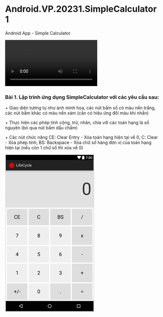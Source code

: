 # Android.VP.20231.SimpleCalculator1
Android App - Simple Calculator

![video_demo](./simple-calculator-demo-v1.mp4)

### **Bài 1. Lập trình ứng dụng SimpleCalculator với các yêu cầu sau:**

\+ Giao diện tương tự như ảnh minh họa, các nút bấm số có màu nền trắng, các nút bấm khác có màu nền xám (cần có hiệu ứng đổi màu khi nhấn) 

\+ Thực hiện các phép tính cộng, trừ, nhân, chia với các toán hạng là số nguyên (bỏ qua nút bấm dấu chấm)

\+ Các nút chức năng CE: Clear Entry - Xóa toán hạng hiện tại về 0, C: Clear - Xóa phép tính, BS: Backspace - Xóa chữ số hàng đơn vị của toán hạng hiện tại (nếu còn 1 chữ số thì xóa về 0)

![requirement](./pics/requirement1.png)
